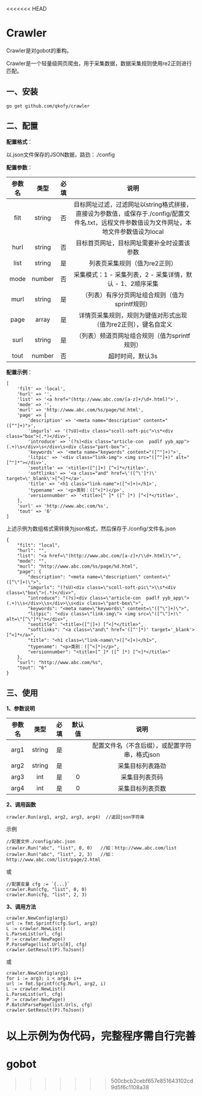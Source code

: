 <<<<<<< HEAD
# Crawler

Crawler是对gobot的重构。

Crawler是一个轻量级网页爬虫，用于采集数据，数据采集规则使用re2正则进行匹配。

## 一、安装

```
go get github.com/qkofy/crawler
```

## 二、配置

**配置格式**：

以.json文件保存的JSON数据，路劲：./config

**配置参数**：

| 参数名 |  类型  | 必填 |                             说明                             |
| :----: | :----: | :--: | :----------------------------------------------------------: |
|  filt  | string |  否  | 目标网址过滤，过滤网址以string格式拼接，直接设为参数值，或保存于./config/配置文件名.txt，远程文件参数值设为文件网址，本地文件参数值设为local |
|  hurl  | string |  否  |          目标首页网址，目标网址需要补全时设置该参数          |
|  list  | string |  是  |                列表页采集规则（值为re2正则）                 |
|  mode  | number |  否  |  采集模式：1 - 采集列表，2 - 采集详情，默认 - 1、2顺序采集   |
|  murl  | string |  是  |       （列表）有序分页网址组合规则（值为sprintf规则）        |
|  page  | array  |  是  | 详情页采集规则，规则为键值对形式出现（值为re2正则），键名自定义 |
|  surl  | string |  是  |        （列表）频道页网址组合规则（值为sprintf规则）         |
|  tout  | number |  否  |                       超时时间，默认3s                       |

**配置示例**：

```
[
    'filt' => 'local',
    'hurl' => '',
    'list' => '<a href="(http://www.abc.com/[a-z]+/\d+.html)">',
    'mode' => '',
    'murl' => 'http://www.abc.com/%s/page/%d.html',
    'page' => [
        'description' => '<meta name="description" content="([^"]+)">',
		'imgurls' => '(?sU)<div class="scoll-soft-pic">\s*<div class="box">(.*)</div>',
		'introduce' => '(?s)<div class="article-con  padlf yyb_app">(.+)\s</div>\s</div>\s<div class="part-box">',
		'keywords' => '<meta name="keywords" content="([^"]+)">',
		'litpic' => '<div class="link-img"> <img src="([^"]+)" alt="[^"]*"></div>',
		'seotitle' => '<title>([^|]+) [^<]*</title>',
		'softlinks' => '<a class="and" href=\'([^\']*)\' target=\'_blank\'>[^<]*</a>',
		'title' => '<h1 class="link-name">([^<]+)</h1>',
        'typename' => '<p>类别：([^<]*)</p>',
		'versionnumber' => '<title>[^ ]* ([^ ]*) [^<]*</title>',
    ],
    'surl' => 'http://www.abc.com/%s',
    'tout' => '6'
]
```

上述示例为数组格式需转换为json格式，然后保存于./config/文件名.json

```
{
    "filt": "local", 
    "hurl": "", 
    "list": "<a href=\"(http://www.abc.com/[a-z]+/\\d+.html)\">",
    "mode": "", 
    "murl": "http://www.abc.com/%s/page/%d.html", 
    "page": {
        "description": "<meta name=\"description\" content=\"([^\"]+)\">", 
        "imgurls": "(?sU)<div class=\"scoll-soft-pic\">\\s*<div class=\"box\">(.*)</div>", 
        "introduce": "(?s)<div class=\"article-con  padlf yyb_app\">(.+)\\s</div>\\s</div>\\s<div class=\"part-box\">", 
        "keywords": "<meta name=\"keywords\" content=\"([^\"]+)\">", 
        "litpic": "<div class=\"link-img\"> <img src=\"([^\"]+)\" alt=\"[^\"]*\"></div>", 
        "seotitle": "<title>([^|]+) [^<]*</title>", 
        "softlinks": "<a class=\"and\" href='([^']*)' target='_blank'>[^<]*</a>", 
        "title": "<h1 class=\"link-name\">([^<]+)</h1>", 
        "typename": "<p>类别：([^<]*)</p>", 
        "versionnumber": "<title>[^ ]* ([^ ]*) [^<]*</title>"
    }, 
    "surl": "http://www.abc.com/%s", 
    "tout": "6"
}
```

## 三、使用

**1、参数说明**

| 参数名 |  类型  | 必填 | 默认值 |                      说明                      |
| :----: | :----: | :--: | :----: | :--------------------------------------------: |
|  arg1  | string |  是  |        | 配置文件名（不含后缀），或配置字符串，格式json |
|  arg2  | string |  是  |        |                采集目标列表路劲                |
|  arg3  |  int   |  是  |   0    |                 采集目列表页码                 |
|  arg4  |  int   |  是  |   0    |                采集目标列表页数                |

**2、调用函数**

```
crawler.Run(arg1, arg2, arg3, arg4)  //返回json字符串
```

示例

```
//配置文件./config/abc.json
crawler.Run("abc", "list", 0, 0)   //如：http://www.abc.com/list
crawler.Run("abc", "list", 2, 3)   //如：http://www.abc.com/list/page/2.html
```

或

```
//配置变量 cfg := `{...}`
crawler.Run(cfg, "list", 0, 0)
crawler.Run(cfg, "list", 2, 3)
```

**3、调用方法**

```
crawler.NewConfig(arg1)
url := fmt.Sprintf(cfg.Surl, arg2)
L := crawler.NewList()
L.ParseList(url, cfg)
P := crawler.NewPage()
P.ParsePage(list.Urls[0], cfg)
crawler.GetResult(P).ToJson()
```

或

```
crawler.NewConfig(arg1)
for i := arg3; i < arg4; i++
url := fmt.Sprintf(cfg.Murl, arg2, i)
L := crawler.NewList()
L.ParseList(url, cfg)
P := crawler.NewPage()
P.BatchParsePage(list.Urls, cfg)
crawler.GetResult(P).ToJson()
```

以上示例为伪代码，完整程序需自行完善
=======
# gobot
>>>>>>> 500cbcb2cebf657e851643102cd9d5f6c1108a38
